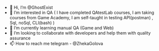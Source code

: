- 👋 Hi, I’m @GhostExist
- 👀 I’m interested in QA ( I have completed QAtestLab courses, I am taking courses from Game Academy, I am self-taught in testing API(postman) , Sql, noSql, CLI(bash) )
- 🌱 I’m currently learning manual QA (Game and Web)
- 💞️ I’m looking to collaborate with developers and help them with quality assurance 
- 📫 How to reach me telegram - @ZhekaGolova

<!---
GhostExist/GhostExist is a ✨ special ✨ repository because its `README.md` (this file) appears on your GitHub profile.
You can click the Preview link to take a look at your changes.
--->
